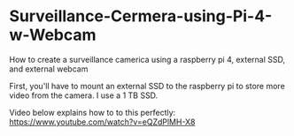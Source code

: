 # Surveillance-Cermera-using-Pi-4-w-Webcam
How to create a surveillance camerica using a raspberry pi 4, external SSD, and external webcam


First, you'll have to mount an external SSD to the raspberry pi to store more video from the camera. I use a 1 TB SSD. 

Video below explains how to to this perfectly:
https://www.youtube.com/watch?v=eQZdPlMH-X8


